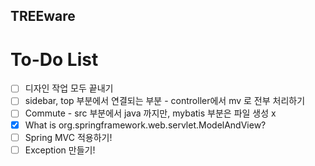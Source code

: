 ## TREEware

# To-Do List

- [ ] 디자인 작업 모두 끝내기
- [ ] sidebar, top 부분에서 연결되는 부분 - controller에서 mv 로 전부 처리하기
- [ ] Commute - src 부분에서 java 까지만, mybatis 부분은 파일 생성 x
- [x] What is org.springframework.web.servlet.ModelAndView?
- [ ] Spring MVC 적용하기!
- [ ] Exception 만들기!
